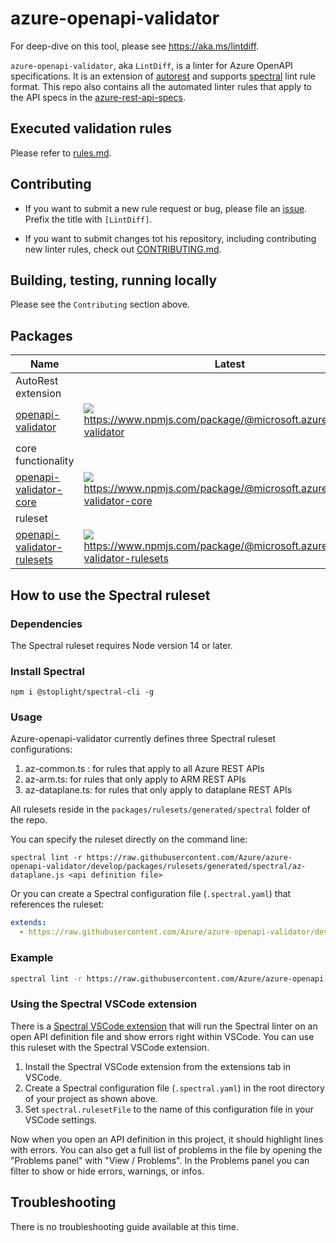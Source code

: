 # azure-openapi-validator

For deep-dive on this tool, please see https://aka.ms/lintdiff.

`azure-openapi-validator`, aka `LintDiff`, is a linter for Azure OpenAPI specifications.
It is an extension of [autorest](https://github.com/Azure/autorest) and supports [spectral](https://github.com/stoplightio/spectral)
lint rule format. This repo also contains all the automated linter rules that apply to the API specs in the
[azure-rest-api-specs](https://github.com/Azure/azure-rest-api-specs).

## Executed validation rules

Please refer to [rules.md](./docs/rules.md).

## Contributing

- If you want to submit a new rule request or bug, please file an [issue](https://github.com/Azure/azure-sdk-tools). Prefix the title with `[LintDiff]`.

- If you want to submit changes tot his repository, including contributing new linter rules, check out [CONTRIBUTING.md](./CONTRIBUTING.md).

## Building, testing, running locally

Please see the `Contributing` section above.

## Packages

| Name                                            | Latest                                                                                                                            |
| ----------------------------------------------- |---------------------------------------------------------------------------------------------------------------------------------- |
| AutoRest extension
| [openapi-validator][openapi-validator-src] | ![](https://img.shields.io/npm/v/@microsoft.azure/openapi-validator) https://www.npmjs.com/package/@microsoft.azure/openapi-validator |
| core functionality
|[openapi-validator-core][openapi-validator-core-src] |![](https://img.shields.io/npm/v/@microsoft.azure/openapi-validator-core) https://www.npmjs.com/package/@microsoft.azure/openapi-validator-core |
| ruleset
|[openapi-validator-rulesets][openapi-validator-rulesets-src]|![](https://img.shields.io/npm/v/@microsoft.azure/openapi-validator-rulesets) https://www.npmjs.com/package/@microsoft.azure/openapi-validator-rulesets |

[openapi-validator-src]: packages/packages/azure-openapi-validator/autorest
[openapi-validator-core-src]: packages/azure-openapi-validator/core
[openapi-validator-rulesets-src]: packages/rulesets

## How to use the Spectral ruleset

### Dependencies

The Spectral ruleset requires Node version 14 or later.

### Install Spectral

`npm i @stoplight/spectral-cli -g`

### Usage

Azure-openapi-validator currently defines three Spectral ruleset configurations:

  1. az-common.ts : for rules that apply to all Azure REST APIs
  1. az-arm.ts: for rules that only apply to ARM REST APIs
  1. az-dataplane.ts: for rules that only apply to dataplane REST APIs

All rulesets reside in the `packages/rulesets/generated/spectral` folder of the repo.

You can specify the ruleset directly on the command line:

`spectral lint -r https://raw.githubusercontent.com/Azure/azure-openapi-validator/develop/packages/rulesets/generated/spectral/az-dataplane.js <api definition file>`

Or you can create a Spectral configuration file (`.spectral.yaml`) that references the ruleset:

```yaml
extends:
  - https://raw.githubusercontent.com/Azure/azure-openapi-validator/develop/packages/rulesets/generated/spectral/az-dataplane.js
```

### Example

```bash
spectral lint -r https://raw.githubusercontent.com/Azure/azure-openapi-validator/develop/packages/rulesets/generated/spectral/az-dataplane.js petstore.yaml
```

### Using the Spectral VSCode extension

There is a [Spectral VSCode extension](https://marketplace.visualstudio.com/items?itemName=stoplight.spectral) that will run the Spectral linter on an open API definition file and show errors right within VSCode.  You can use this ruleset with the Spectral VSCode extension.

1. Install the Spectral VSCode extension from the extensions tab in VSCode.
2. Create a Spectral configuration file (`.spectral.yaml`) in the root directory of your project as shown above.
3. Set `spectral.rulesetFile` to the name of this configuration file in your VSCode settings.

Now when you open an API definition in this project, it should highlight lines with errors.
You can also get a full list of problems in the file by opening the "Problems panel" with "View / Problems".
In the Problems panel you can filter to show or hide errors, warnings, or infos.

## Troubleshooting

There is no troubleshooting guide available at this time.

